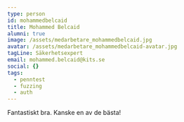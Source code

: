 ```yaml
---
type: person
id: mohammedbelcaid
title: Mohammed Belcaid
alumni: true
image: /assets/medarbetare_mohammedbelcaid.jpg
avatar: /assets/medarbetare_mohammedbelcaid-avatar.jpg
tagLine: Säkerhetsexpert
email: mohammed.belcaid@kits.se
social: {}
tags:
  - penntest
  - fuzzing
  - auth
---
```


Fantastiskt bra. Kanske en av de bästa!
